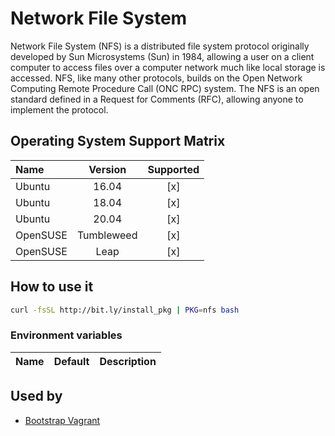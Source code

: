 # Network File System

Network File System (NFS) is a distributed file system protocol
originally developed by Sun Microsystems (Sun) in 1984, allowing a
user on a client computer to access files over a computer network much
like local storage is accessed. NFS, like many other protocols, builds
on the Open Network Computing Remote Procedure Call (ONC RPC) system.
The NFS is an open standard defined in a Request for Comments (RFC),
allowing anyone to implement the protocol.

## Operating System Support Matrix

| Name     |  Version   | Supported |
| :------- | :--------: | :-------: |
| Ubuntu   |   16.04    |    [x]    |
| Ubuntu   |   18.04    |    [x]    |
| Ubuntu   |   20.04    |    [x]    |
| OpenSUSE | Tumbleweed |    [x]    |
| OpenSUSE |    Leap    |    [x]    |

## How to use it

```bash
curl -fsSL http://bit.ly/install_pkg | PKG=nfs bash
```

### Environment variables

| Name | Default | Description |
| :--- | :------ | :---------- |

## Used by

- [Bootstrap Vagrant](https://github.com/electrocucaracha/bootstrap-vagrant)
